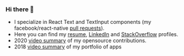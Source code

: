 ### Hi there 👋

- I specialize in React Text and TextInput components (my facebook/react-native [pull requests][2]).
- Here you can find my [resume][3], [LinkedIn][4] and [StackOverflow][7] profiles.
- 2020 [video summary][6] of my opensource contributions. 
- 2018 [video summary][7] of my portfolio of apps

[1]: https://github.com/facebook/react-native
[2]: https://github.com/facebook/react-native/pulls/fabriziobertoglio1987
[3]: https://portfoliofabrizio.s3.eu-central-1.amazonaws.com/certificates/fabrizio_bertoglio_resume.pdf "resume"
[4]: https://www.linkedin.com/in/fabrizio-bertoglio-3432ba253/ "LinkedIn"


[5]: https://youtu.be/9RQ2GiApkzU?si=xP3hTA5cY53O6ZbT "Presentation at react-native-eu"
[6]: https://youtu.be/e-xMvhm_rXQ?si=vDjiIOcE5v7au2dI "Youtube presentation of my portfolio"
[7]: https://stackoverflow.com/users/7295772/fabrizio-bertoglio "stackoveflow profile"
[8]: https://www.upwork.com/freelancers/~01ae44247887fa908b "upwork"
